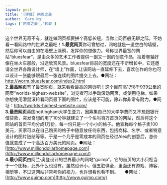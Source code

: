 ```yaml
---
layout: post
title: '[转载] 网页之最'
author: 'Gary Ng'
tags: ['网页之最','转载']
---
```


  
这个世界无奇不有，就连做网页都要拼个高低长短，当你上网百般无聊之际，不妨看一看网路中的世界之最吧！**1.最宽网页**你可曾想过，网站就是一道空白的墙壁，然后你可以自由的在墙壁上涂鸦，发挥你的想像力。号称世界最宽的网站“bluesfear”，是由众多的艺术工作者提供一副又一副的创意作品，拉着卷轴好像在坐火车那般，沿途欣赏风景。bluesfear目前的宽度还在不断增长中，它还邀请​​全世界各路设计师，在“墙上”作画，让该网站一直延伸下去，喜欢创作的你也可以设计一张能够跟最后一张连续的图片提交上去。●网址：<http://worm.bluesfear.com/index2.html>  
**2.最高网页**有了最宽网页，就来看看最高的网页吧！这个目前高1万8千939公里的网页“worlds-highest-website”，浏览者可以手动滚动网页，或使用电梯。如果你想使用滑鼠滚轮看网页最下面的图片，应该是不可能，除非你非常有耐力。●网址：<http://worlds-highest-website.com/>  
**3.最贵网页**英国nottingham大学生亚力，因筹集自己的大学学费而又不想跟银行借贷款，突发奇想的用了10分钟就建立了一个名叫百万首页的网站，然后将这个网站的首页平均分成1万份，每一份只是一个小小的格子。他宣称每个格子卖100美元，买家可以在自己购买的格子中随意放任何东西，包括商标、名字、或者特意设计的图片链结等等。于是一个几乎是零成本的网页在经过Alex的创意后，总价值就变成了一个高达百万美元的网页。●网址：[http://www.milliondollarhomepage.com](http://www.milliondollarhomepage.com/)  
**4.最小网页**由阿兰·奥登设计的世界最小的网站“guimp”，它的首页的大小只相当于一个图标，此外什么也没有。虽然设计小，但五脏俱全，里面还有游戏、博客、相册等，不过这网站非常考你的视力，也许想看也看不到。　　●网址：[http://www.guimp.com](http://www.guimp.com/)
